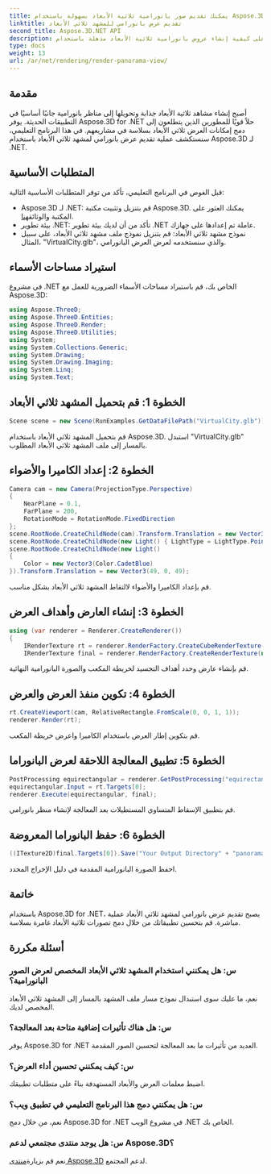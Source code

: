 ```yaml
---
title: يمكنك تقديم صور بانورامية ثلاثية الأبعاد بسهولة باستخدام Aspose.3D لـ .NET
linktitle: تقديم عرض بانورامي للمشهد ثلاثي الأبعاد
second_title: Aspose.3D.NET API
description: تعرف على كيفية إنشاء عروض بانورامية ثلاثية الأبعاد مذهلة باستخدام Aspose.3D لـ .NET. اتبع دليلنا خطوة بخطوة لعرض مشهد غامر.
type: docs
weight: 13
url: /ar/net/rendering/render-panorama-view/
---
```

## مقدمة
أصبح إنشاء مشاهد ثلاثية الأبعاد جذابة وتحويلها إلى مناظر بانورامية جانبًا أساسيًا في التطبيقات الحديثة. يوفر Aspose.3D for .NET حلاً قويًا للمطورين الذين يتطلعون إلى دمج إمكانات العرض ثلاثي الأبعاد بسلاسة في مشاريعهم. في هذا البرنامج التعليمي، سنستكشف عملية تقديم عرض بانورامي لمشهد ثلاثي الأبعاد باستخدام Aspose.3D لـ .NET.
## المتطلبات الأساسية
قبل الغوص في البرنامج التعليمي، تأكد من توفر المتطلبات الأساسية التالية:
-  Aspose.3D لـ .NET: قم بتنزيل وتثبيت مكتبة Aspose.3D. يمكنك العثور على المكتبة والوثائق[هنا](https://releases.aspose.com/3d/net/).
- بيئة تطوير .NET: تأكد من أن لديك بيئة تطوير .NET عاملة تم إعدادها على جهازك.
- نموذج مشهد ثلاثي الأبعاد: قم بتنزيل نموذج ملف مشهد ثلاثي الأبعاد، على سبيل المثال، "VirtualCity.glb"، والذي سنستخدمه لعرض العرض البانورامي.
## استيراد مساحات الأسماء
في مشروع .NET الخاص بك، قم باستيراد مساحات الأسماء الضرورية للعمل مع Aspose.3D:
```csharp
using Aspose.ThreeD;
using Aspose.ThreeD.Entities;
using Aspose.ThreeD.Render;
using Aspose.ThreeD.Utilities;
using System;
using System.Collections.Generic;
using System.Drawing;
using System.Drawing.Imaging;
using System.Linq;
using System.Text;
```
## الخطوة 1: قم بتحميل المشهد ثلاثي الأبعاد
```csharp
Scene scene = new Scene(RunExamples.GetDataFilePath("VirtualCity.glb"));
```
قم بتحميل المشهد ثلاثي الأبعاد باستخدام Aspose.3D. استبدل "VirtualCity.glb" بالمسار إلى ملف المشهد ثلاثي الأبعاد المطلوب.
## الخطوة 2: إعداد الكاميرا والأضواء
```csharp
Camera cam = new Camera(ProjectionType.Perspective)
{
    NearPlane = 0.1,
    FarPlane = 200,
    RotationMode = RotationMode.FixedDirection
};
scene.RootNode.CreateChildNode(cam).Transform.Translation = new Vector3(5, 6, 0);
scene.RootNode.CreateChildNode(new Light() { LightType = LightType.Point }).Transform.Translation = new Vector3(-10, 7, -10);
scene.RootNode.CreateChildNode(new Light()
{
    Color = new Vector3(Color.CadetBlue)
}).Transform.Translation = new Vector3(49, 0, 49);
```
قم بإعداد الكاميرا والأضواء لالتقاط المشهد ثلاثي الأبعاد بشكل مناسب.
## الخطوة 3: إنشاء العارض وأهداف العرض
```csharp
using (var renderer = Renderer.CreateRenderer())
{
    IRenderTexture rt = renderer.RenderFactory.CreateCubeRenderTexture(new RenderParameters(false), 512, 512);
    IRenderTexture final = renderer.RenderFactory.CreateRenderTexture(new RenderParameters(false, 32, 0, 0), 1024 * 3, 1024);
```
قم بإنشاء عارض وحدد أهداف التجسيد لخريطة المكعب والصورة البانورامية النهائية.
## الخطوة 4: تكوين منفذ العرض والعرض
```csharp
rt.CreateViewport(cam, RelativeRectangle.FromScale(0, 0, 1, 1));
renderer.Render(rt);
```
قم بتكوين إطار العرض باستخدام الكاميرا واعرض خريطة المكعب.
## الخطوة 5: تطبيق المعالجة اللاحقة لعرض البانوراما
```csharp
PostProcessing equirectangular = renderer.GetPostProcessing("equirectangular");
equirectangular.Input = rt.Targets[0];
renderer.Execute(equirectangular, final);
```
قم بتطبيق الإسقاط المتساوي المستطيلات بعد المعالجة لإنشاء منظر بانورامي.
## الخطوة 6: حفظ البانوراما المعروضة
```csharp
((ITexture2D)final.Targets[0]).Save("Your Output Directory" + "panorama.png", ImageFormat.Png);
```
احفظ الصورة البانورامية المقدمة في دليل الإخراج المحدد.
## خاتمة
باستخدام Aspose.3D for .NET، يصبح تقديم عرض بانورامي لمشهد ثلاثي الأبعاد عملية مباشرة. قم بتحسين تطبيقاتك من خلال دمج تصورات ثلاثية الأبعاد غامرة بسلاسة.
## أسئلة مكررة
### س: هل يمكنني استخدام المشهد ثلاثي الأبعاد المخصص لعرض الصور البانورامية؟
نعم، ما عليك سوى استبدال نموذج مسار ملف المشهد بالمسار إلى المشهد ثلاثي الأبعاد المخصص لديك.
### س: هل هناك تأثيرات إضافية متاحة بعد المعالجة؟
يوفر Aspose.3D for .NET العديد من تأثيرات ما بعد المعالجة لتحسين الصور المقدمة.
### س: كيف يمكنني تحسين أداء العرض؟
اضبط معلمات العرض والأبعاد المستهدفة بناءً على متطلبات تطبيقك.
### س: هل يمكنني دمج هذا البرنامج التعليمي في تطبيق ويب؟
نعم، من خلال دمج Aspose.3D for .NET في مشروع الويب .NET الخاص بك.
### س: هل يوجد منتدى مجتمعي لدعم Aspose.3D؟
 نعم قم بزيارة[منتدى Aspose.3D](https://forum.aspose.com/c/3d/18) لدعم المجتمع.